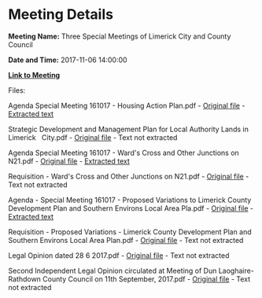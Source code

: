 # Meeting Details

**Meeting Name:** Three Special Meetings of Limerick City and County Council

**Date and Time:** 2017-11-06 14:00:00

**[Link to Meeting](https://www.limerick.ie/council/whats-on/three-special-meetings-limerick-city-and-county-council-0)**

Files: 

Agenda Special Meeting 161017 - Housing Action Plan.pdf - [Original file](https://www.limerick.ie/sites/default/files/media/documents/2017-10/1%20Agenda%20Special%20Meeting%20161017%20-%20Housing%20Action%20Plan.pdf) - [Extracted text](./Agenda%20Special%20Meeting%20161017%20-%20Housing%20Action%20Plan.md)

Strategic Development and Management Plan for Local Authority Lands in Limerick   City.pdf - [Original file](https://www.limerick.ie/sites/default/files/media/documents/2017-11/01%20Strategic%20Development%20and%20Management%20Plan%20for%20Local%20Authority%20Lands%20in%20Limerick%20City.pdf) - Text not extracted

Agenda Special Meeting 161017 - Ward's Cross and Other Junctions on N21.pdf - [Original file](https://www.limerick.ie/sites/default/files/media/documents/2017-10/2%20Agenda%20Special%20Meeting%20161017%20-%20Ward%27s%20Cross%20and%20Other%20Junctions%20on%20N21.pdf) - [Extracted text](./Agenda%20Special%20Meeting%20161017%20-%20Ward%27s%20Cross%20and%20Other%20Junctions%20on%20N21.md)

Requisition - Ward's Cross and Other Junctions on N21.pdf - [Original file](https://www.limerick.ie/sites/default/files/media/documents/2017-10/3%20Requisition%20-%20Ward%27s%20Cross%20and%20Other%20Junctions%20on%20N21.pdf) - Text not extracted

Agenda - Special Meeting 161017 - Proposed Variations to Limerick County Development Plan and Southern Environs Local Area Pla.pdf - [Original file](https://www.limerick.ie/sites/default/files/media/documents/2017-10/4%20Agenda%20-%20Special%20Meeting%20161017%20-%20Proposed%20Variations%20to%20Limerick%20County%20Development%20Plan%20and%20Southern%20Environs%20Local%20Area%20Plan.pdf) - [Extracted text](./Agenda%20-%20Special%20Meeting%20161017%20-%20Proposed%20Variations%20to%20Limerick%20County%20Development%20Plan%20and%20Southern%20Environs%20Local%20Area%20Pla.md)

Requisition - Proposed Variations - Limerick County Development Plan and Southern Environs Local Area Plan.pdf - [Original file](https://www.limerick.ie/sites/default/files/media/documents/2017-10/5%20Requisition%20-%20Proposed%20Variations%20-%20Limerick%20County%20Development%20Plan%20and%20Southern%20Environs%20Local%20Area%20Plan.pdf) - Text not extracted

Legal Opinion dated 28 6 2017.pdf - [Original file](https://www.limerick.ie/sites/default/files/media/documents/2017-10/6%20Legal%20Opinion%20dated%2028%206%202017.pdf) - Text not extracted

Second Independent Legal Opinion circulated at Meeting of Dun Laoghaire-Rathdown County Council on 11th September, 2017.pdf - [Original file](https://www.limerick.ie/sites/default/files/media/documents/2017-10/7%20Second%20Independent%20Legal%20Opinion%20circulated%20at%20Meeting%20of%20Dun%20Laoghaire-Rathdown%20County%20Council%20on%2011th%20September%2C%202017.pdf) - Text not extracted

